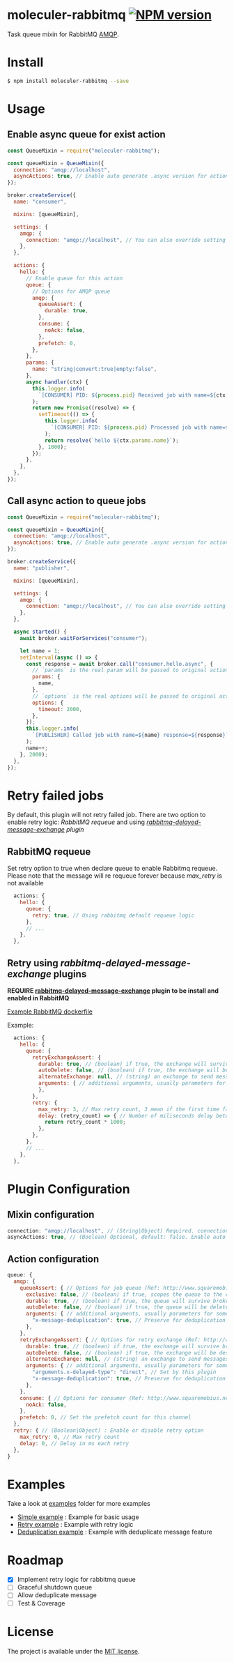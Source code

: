 # moleculer-rabbitmq [![NPM version](https://img.shields.io/npm/v/moleculer-rabbitmq.svg)](https://www.npmjs.com/package/moleculer-rabbitmq)

Task queue mixin for RabbitMQ [AMQP](https://www.amqp.org/).

# Install

```bash
$ npm install moleculer-rabbitmq --save
```

# Usage

## Enable async queue for exist action

```js
const QueueMixin = require("moleculer-rabbitmq");

const queueMixin = QueueMixin({
  connection: "amqp://localhost",
  asyncActions: true, // Enable auto generate .async version for actions
});

broker.createService({
  name: "consumer",

  mixins: [queueMixin],

  settings: {
    amqp: {
      connection: "amqp://localhost", // You can also override setting from service setting
    },
  },

  actions: {
    hello: {
      // Enable queue for this action
      queue: {
        // Options for AMQP queue
        amqp: {
          queueAssert: {
            durable: true,
          },
          consume: {
            noAck: false,
          },
          prefetch: 0,
        },
      },
      params: {
        name: "string|convert:true|empty:false",
      },
      async handler(ctx) {
        this.logger.info(
          `[CONSUMER] PID: ${process.pid} Received job with name=${ctx.params.name}`
        );
        return new Promise((resolve) => {
          setTimeout(() => {
            this.logger.info(
              `[CONSUMER] PID: ${process.pid} Processed job with name=${ctx.params.name}`
            );
            return resolve(`hello ${ctx.params.name}`);
          }, 1000);
        });
      },
    },
  },
});
```

## Call async action to queue jobs

```js
const QueueMixin = require("moleculer-rabbitmq");

const queueMixin = QueueMixin({
  connection: "amqp://localhost",
  asyncActions: true, // Enable auto generate .async version for actions
});

broker.createService({
  name: "publisher",

  mixins: [queueMixin],

  settings: {
    amqp: {
      connection: "amqp://localhost", // You can also override setting from service setting
    },
  },

  async started() {
    await broker.waitForServices("consumer");

    let name = 1;
    setInterval(async () => {
      const response = await broker.call("consumer.hello.async", {
        // `params` is the real param will be passed to original action
        params: {
          name,
        },
        // `options` is the real options will be passed to original action
        options: {
          timeout: 2000,
        },
      });
      this.logger.info(
        `[PUBLISHER] Called job with name=${name} response=${response}`
      );
      name++;
    }, 2000);
  },
});
```

# Retry failed jobs
By default, this plugin will not retry failed job. There are two option to enable retry logic: *RabbitMQ requeue* and using *[rabbitmq-delayed-message-exchange](https://github.com/rabbitmq/rabbitmq-delayed-message-exchange) plugin*

## RabbitMQ requeue
Set retry option to true when declare queue to enable Rabbitmq requeue.
Please note that the message will re requeue forever because *max_retry* is not available
```javascript
  actions: {
    hello: {
      queue: {
        retry: true, // Using rabbitmq default requeue logic
      },
      // ...
    },
  },
```

## Retry using *rabbitmq-delayed-message-exchange* plugins
**REQUIRE [rabbitmq-delayed-message-exchange](https://github.com/rabbitmq/rabbitmq-delayed-message-exchange) plugin to be install and enabled in RabbitMQ**

[Example RabbitMQ dockerfile](examples/rabbitmq/Dockerfile)

Example:
```javascript
  actions: {
    hello: {
      queue: {
        retryExchangeAssert: {
          durable: true, // (boolean) if true, the exchange will survive broker restarts. Defaults to true.
          autoDelete: false, // (boolean) if true, the exchange will be destroyed once the number of bindings for which it is the source drop to zero. Defaults to false.
          alternateExchange: null, // (string) an exchange to send messages to if this exchange can’t route them to any queues.
          arguments: { // additional arguments, usually parameters for some kind of broker-specific extension e.g., high availability, TTL
          },
        },
        retry: {
          max_retry: 3, // Max retry count, 3 mean if the first time failed, it will try 3 more times
          delay: (retry_count) => { // Number of miliseconds delay between each retry, could be a number or a function(retry_count) that return a number
            return retry_count * 1000;
          },
        },
      },
      // ...
    },
  },
```

# Plugin Configuration

## Mixin configuration
```javascript
connection: "amqp://localhost", // (String|Object) Required. connection string or object, passed to amqplib.connect (You can also set this on broker.createService settings.amqp.connection parameter)
asyncActions: true, // (Boolean) Optional, default: false. Enable auto generate .async version for actions
```

## Action configuration
```javascript
queue: {
  amqp: {
    queueAssert: { // Options for job queue (Ref: http://www.squaremobius.net/amqp.node/channel_api.html#channel_assertQueue)
      exclusive: false, // (boolean) if true, scopes the queue to the connection (defaults to false)
      durable: true, // (boolean) if true, the queue will survive broker restarts, modulo the effects of exclusive and autoDelete; this defaults to true if not supplied, unlike the others
      autoDelete: false, // (boolean) if true, the queue will be deleted when the number of consumers drops to zero (defaults to false)
      arguments: { // additional arguments, usually parameters for some kind of broker-specific extension e.g., high availability, TTL
        "x-message-deduplication": true, // Preserve for deduplication feature
      },
    },
    retryExchangeAssert: { // Options for retry exchange (Ref: http://www.squaremobius.net/amqp.node/channel_api.html#channel_assertExchange)
      durable: true, // (boolean) if true, the exchange will survive broker restarts. Defaults to true.
      autoDelete: false, // (boolean) if true, the exchange will be destroyed once the number of bindings for which it is the source drop to zero. Defaults to false.
      alternateExchange: null, // (string) an exchange to send messages to if this exchange can’t route them to any queues.
      arguments: { // additional arguments, usually parameters for some kind of broker-specific extension e.g., high availability, TTL
        "arguments.x-delayed-type": "direct", // Set by this plugin
        "x-message-deduplication": true, // Preserve for deduplication feature
      },
    },
    consume: { // Options for consumer (Ref: http://www.squaremobius.net/amqp.node/channel_api.html#channel_consume)
      noAck: false,
    },
    prefetch: 0, // Set the prefetch count for this channel
  },
  retry: { // (Boolean|Object) : Enable or disable retry option
    max_retry: 0, // Max retry count
    delay: 0, // Delay in ms each retry
  },
}
```

# Examples

Take a look at [examples](examples) folder for more examples
- [Simple example](examples/simple) : Example for basic usage
- [Retry example](examples/retry) : Example with retry logic
- [Deduplication example](examples/deduplication) : Example with deduplicate message feature

# Roadmap

- [x] Implement retry logic for rabbitmq queue
- [ ] Graceful shutdown queue
- [ ] Allow deduplicate message
- [ ] Test & Coverage

# License

The project is available under the [MIT license](https://tldrlegal.com/license/mit-license).
